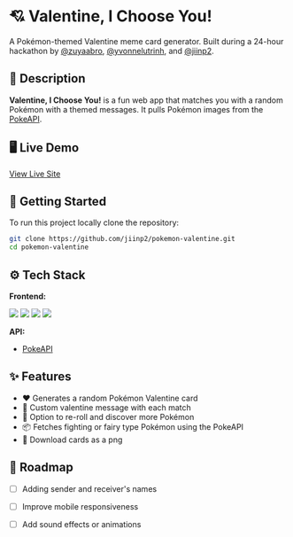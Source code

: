 # 💘 Valentine, I Choose You!

A Pokémon-themed Valentine meme card generator. Built during a 24-hour hackathon by [@zuyaabro](https://github.com/zuyaabro), [@yvonnelutrinh](https://github.com/yvonnelutrinh), and [@jiinp2](https://github.com/jiinp2).

## 📖 Description

**Valentine, I Choose You!** is a fun web app that matches you with a random Pokémon with a themed messages. It pulls Pokémon images from the [PokeAPI](https://pokeapi.co/).

## 🖥️ Live Demo
[View Live Site](https://pokemon-valentine.vercel.app/)  

## 🚀 Getting Started

To run this project locally clone the repository:

```bash
git clone https://github.com/jiinp2/pokemon-valentine.git
cd pokemon-valentine
```

## ⚙️ Tech Stack

**Frontend:**
<p align="left">
  <img src="https://img.shields.io/badge/HTML5-E34F26?style=for-the-badge&logo=html5&logoColor=white" />
  <img src="https://img.shields.io/badge/CSS3-1572B6?style=for-the-badge&logo=css3&logoColor=white" />
    <img src="https://img.shields.io/badge/Sass-CC6699?style=for-the-badge&logo=sass&logoColor=white" />
  <img src="https://img.shields.io/badge/JavaScript-323330?style=for-the-badge&logo=javascript&logoColor=F7DF1E" />
</p>

**API:**  
- [PokeAPI](https://pokeapi.co/)

## ✨ Features

- ♥️ Generates a random Pokémon Valentine card
- 🎨 Custom valentine message with each match
- 🔁 Option to re-roll and discover more Pokémon
- 📦 Fetches fighting or fairy type Pokémon using the PokeAPI
- 💌 Download cards as a png

## 📌 Roadmap

- [ ] Adding sender and receiver's names
- [ ] Improve mobile responsiveness
- [ ] Add sound effects or animations

